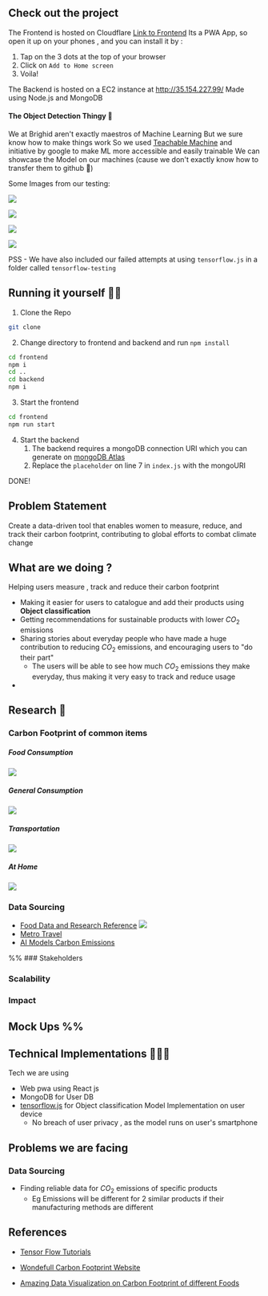 

## Check out the project
The Frontend is hosted on Cloudflare [Link to Frontend](https://app-42p.pages.dev/)
Its a PWA App, so open it up on your phones , and you can install it by :
1. Tap on the 3 dots at the top of your browser
2. Click on `Add to Home screen`
3. Voila!

The Backend is hosted on a EC2 instance at http://35.154.227.99/
Made using Node.js and MongoDB

#### The Object Detection Thingy 🧠
We at Brighid aren't exactly maestros of Machine Learning
But we sure know how to make things work
So we used [Teachable Machine]() and initiative by google to make ML more accessible and easily trainable
We can showcase the Model on our machines (cause we don't exactly know how to transfer them to github 👀)

Some Images from our testing:

![](https://raw.githubusercontent.com/IIITD-23-birghid/Team_Brighid/main/Screenshot%202023-10-15%20at%2010.49.34%20AM.png)


![](https://raw.githubusercontent.com/IIITD-23-birghid/Team_Brighid/main/Screenshot%202023-10-15%20at%2010.49.55%20AM.png)

![](https://raw.githubusercontent.com/IIITD-23-birghid/Team_Brighid/main/Screenshot%202023-10-15%20at%2010.50.38%20AM.png)

![](https://raw.githubusercontent.com/IIITD-23-birghid/Team_Brighid/main/Screenshot%202023-10-15%20at%2010.51.02%20AM.png)


PSS - We have also included our failed attempts at using `tensorflow.js` in a folder called `tensorflow-testing` 
## Running it yourself 🏃‍♀️
1. Clone the Repo
```bash
git clone 
```
2. Change directory to frontend and backend and run `npm install`
```bash
cd frontend
npm i
cd ..
cd backend
npm i
```
3. Start the frontend
```bash
cd frontend
npm run start
```
4. Start the backend
	1. The backend requires a mongoDB connection URI which you can generate on [mongoDB Atlas](https://www.mongodb.com/)
	2. Replace the `placeholder` on line 7 in `index.js` with the mongoURI

DONE!



## Problem Statement 
Create a data-driven tool that enables women to measure, reduce, and track their carbon footprint, contributing to global efforts to combat climate change

## What are we doing ?

Helping users measure , track and reduce their carbon footprint
- Making it easier for users to catalogue and add their products using **Object classification** 
- Getting recommendations for sustainable products with lower $CO_2$ emissions
- Sharing stories about everyday people who have made a huge contribution to reducing $CO_2$ emissions, and encouraging users to "do their part"
	- The users will be able to see how much $CO_2$ emissions they make everyday, thus making it very easy to track and reduce usage
- 
## Research 🧐

### Carbon Footprint of common items
##### Food Consumption
![](https://raw.githubusercontent.com/IIITD-23-birghid/Team_Brighid/main/Screenshot%202023-10-14%20at%206.06.06%20PM.png)
##### General Consumption
![](https://github.com/IIITD-23-birghid/Team_Brighid/blob/main/Screenshot%202023-10-14%20at%206.06.31%20PM.png)
##### Transportation
![](https://raw.githubusercontent.com/IIITD-23-birghid/Team_Brighid/main/Screenshot%202023-10-14%20at%206.06.48%20PM.png)
##### At Home
![](https://raw.githubusercontent.com/IIITD-23-birghid/Team_Brighid/main/Screenshot%202023-10-14%20at%206.07.13%20PM.png)


### Data Sourcing
- [Food Data and Research Reference](https://www.kaggle.com/code/selfvivek/choose-your-food-wisely)
	![](https://raw.githubusercontent.com/IIITD-23-birghid/Team_Brighid/main/Screenshot%202023-10-14%20at%206.39.22%20PM.png)
- [Metro Travel](https://www.delhimetrorail.com/carbonlite-metro-travel)
- [AI Models Carbon Emissions](https://www.technologyreview.com/2022/11/14/1063192/were-getting-a-better-idea-of-ais-true-carbon-footprint/)




%% ### Stakeholders

### Scalability

### Impact




## Mock Ups %%

## Technical Implementations 🏃‍♀️🧪
Tech we are using
- Web pwa using React js
- MongoDB for User DB
- [tensorflow.js](https://www.tensorflow.org/js) for Object classification Model Implementation on user device
	- No breach of user privacy , as the model runs on user's smartphone

## Problems we are facing
### Data Sourcing
- Finding reliable data for $CO_2$ emissions of specific products
	- Eg Emissions will be different for 2 similar products if their manufacturing methods are different


## References
- [Tensor Flow Tutorials](https://codelabs.developers.google.com/codelabs/tensorflowjs-object-detection?hl=en#7)

- [Wondefull Carbon Footprint Website](https://clevercarbon.io/carbon-footprint-of-common-items/)

- [Amazing Data Visualization on Carbon Footprint of different Foods](https://www.kaggle.com/code/selfvivek/choose-your-food-wisely)
